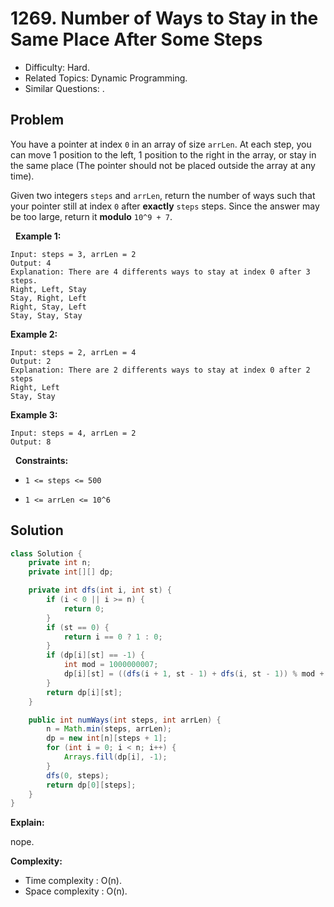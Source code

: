 # 1269. Number of Ways to Stay in the Same Place After Some Steps

- Difficulty: Hard.
- Related Topics: Dynamic Programming.
- Similar Questions: .

## Problem

You have a pointer at index ```0``` in an array of size ```arrLen```. At each step, you can move 1 position to the left, 1 position to the right in the array, or stay in the same place (The pointer should not be placed outside the array at any time).

Given two integers ```steps``` and ```arrLen```, return the number of ways such that your pointer still at index ```0``` after **exactly** ```steps``` steps. Since the answer may be too large, return it **modulo** ```10^9 + 7```.

 
**Example 1:**

```
Input: steps = 3, arrLen = 2
Output: 4
Explanation: There are 4 differents ways to stay at index 0 after 3 steps.
Right, Left, Stay
Stay, Right, Left
Right, Stay, Left
Stay, Stay, Stay
```

**Example 2:**

```
Input: steps = 2, arrLen = 4
Output: 2
Explanation: There are 2 differents ways to stay at index 0 after 2 steps
Right, Left
Stay, Stay
```

**Example 3:**

```
Input: steps = 4, arrLen = 2
Output: 8
```

 
**Constraints:**


	
- ```1 <= steps <= 500```
	
- ```1 <= arrLen <= 10^6```



## Solution

```java
class Solution {
    private int n;
    private int[][] dp;

    private int dfs(int i, int st) {
        if (i < 0 || i >= n) {
            return 0;
        }
        if (st == 0) {
            return i == 0 ? 1 : 0;
        }
        if (dp[i][st] == -1) {
            int mod = 1000000007;
            dp[i][st] = ((dfs(i + 1, st - 1) + dfs(i, st - 1)) % mod + dfs(i - 1, st - 1)) % mod;
        }
        return dp[i][st];
    }

    public int numWays(int steps, int arrLen) {
        n = Math.min(steps, arrLen);
        dp = new int[n][steps + 1];
        for (int i = 0; i < n; i++) {
            Arrays.fill(dp[i], -1);
        }
        dfs(0, steps);
        return dp[0][steps];
    }
}
```

**Explain:**

nope.

**Complexity:**

* Time complexity : O(n).
* Space complexity : O(n).
